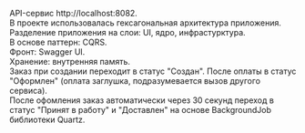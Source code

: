 API-сервис http://localhost:8082.<br>
В проекте использовалась гексагональная архитектура приложения.<br>
Разделение приложения на слои: UI, ядро, инфрастурктура.<br>
В основе паттерн: CQRS.<br>
Фронт: Swagger UI.<br>
Хранение: внутренняя память.<br>
Заказ при создании переходит в статус "Создан". После оплаты в статус "Оформлен" (оплата заглушка, подразумевается вызов другого сервиса).<br>
После офомления заказ автоматически через 30 секунд переход в статус "Принят в работу" и "Доставлен" на основе BackgroundJob библиотеки Quartz.
